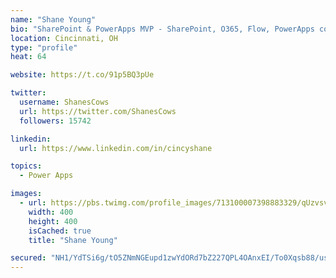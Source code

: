 ```yaml
---
name: "Shane Young"
bio: "SharePoint & PowerApps MVP - SharePoint, O365, Flow, PowerApps consulting? @PowerApps911 | Pure Snark? You found it."
location: Cincinnati, OH
type: "profile"
heat: 64

website: https://t.co/91p5BQ3pUe

twitter:
  username: ShanesCows
  url: https://twitter.com/ShanesCows
  followers: 15742

linkedin:
  url: https://www.linkedin.com/in/cincyshane

topics:
  - Power Apps

images:
  - url: https://pbs.twimg.com/profile_images/713100007398883329/qUzvsvQ3_400x400.jpg
    width: 400
    height: 400
    isCached: true
    title: "Shane Young"

secured: "NH1/YdTSi6g/tO5ZNmNGEupd1zwYdORd7bZ227QPL4OAnxEI/To0Xqsb88/usLL1svqcK6rDdFo8ayzmoyUWgoUurWbVb6nrhc5hR/qzn0OlwOVP5HwCyNEcT7yq89DSfrPmr+tOTMlAKylaLkAJHnhp6fzZXnAC97w/XumlmHFrU3nGA0TFR8YPYGnfC71K4jI/ssLV2h+LaQFohLhyj8Y6GUEkRYt9OKIH+Y611NKbOd/T23ZHGm3GQ/h37EioNq2eYNn/kCC/nkLzwVGpv8af5+H3k0tixlUOctJgEDMjlPKXm8JCWJgWe5P+glZ4yEg6xQ3eLgDuorkWe0dr53/TkTh6741mNhkHLWXFpEszGDv/oxfW02wCvoHLXptGcVYdPGneOixWE8ZZ+hPvPgKnRI6Ipjot4qXP+PkJOIk=;mLmk47sVQK3nZbW9hOsJsA=="
---
```


